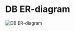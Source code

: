 # DB ER-diagram

![DB ER-diagram]([https://www.google.com/url?sa=i&url=https%3A%2F%2Fwww.lucidchart.com%2Fpages%2Fru%2Ferd-%25D0%25B4%25D0%25B8%25D0%25B0%25D0%25B3%25D1%2580%25D0%25B0%25D0%25BC%25D0%25BC%25D0%25B0&psig=AOvVaw0obBZMU6sC8YTb9WGbD8Cc&ust=1708962927443000&source=images&cd=vfe&opi=89978449&ved=0CBIQjRxqFwoTCODdkJTtxoQDFQAAAAAdAAAAABAQ])
